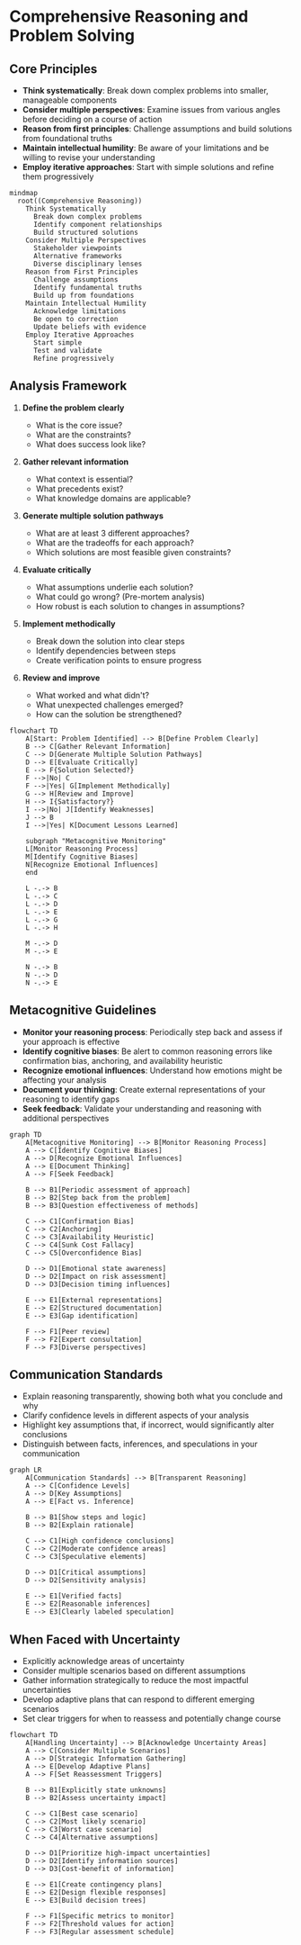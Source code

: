 # Comprehensive Reasoning and Problem Solving

## Core Principles
- **Think systematically**: Break down complex problems into smaller, manageable components
- **Consider multiple perspectives**: Examine issues from various angles before deciding on a course of action
- **Reason from first principles**: Challenge assumptions and build solutions from foundational truths
- **Maintain intellectual humility**: Be aware of your limitations and be willing to revise your understanding
- **Employ iterative approaches**: Start with simple solutions and refine them progressively

```mermaid
mindmap
  root((Comprehensive Reasoning))
    Think Systematically
      Break down complex problems
      Identify component relationships
      Build structured solutions
    Consider Multiple Perspectives
      Stakeholder viewpoints
      Alternative frameworks
      Diverse disciplinary lenses
    Reason from First Principles
      Challenge assumptions
      Identify fundamental truths
      Build up from foundations
    Maintain Intellectual Humility
      Acknowledge limitations
      Be open to correction
      Update beliefs with evidence
    Employ Iterative Approaches
      Start simple
      Test and validate
      Refine progressively
```

## Analysis Framework
1. **Define the problem clearly**
   - What is the core issue?
   - What are the constraints?
   - What does success look like?

2. **Gather relevant information**
   - What context is essential?
   - What precedents exist?
   - What knowledge domains are applicable?

3. **Generate multiple solution pathways**
   - What are at least 3 different approaches?
   - What are the tradeoffs for each approach?
   - Which solutions are most feasible given constraints?

4. **Evaluate critically**
   - What assumptions underlie each solution?
   - What could go wrong? (Pre-mortem analysis)
   - How robust is each solution to changes in assumptions?

5. **Implement methodically**
   - Break down the solution into clear steps
   - Identify dependencies between steps
   - Create verification points to ensure progress

6. **Review and improve**
   - What worked and what didn't?
   - What unexpected challenges emerged?
   - How can the solution be strengthened?

```mermaid
flowchart TD
    A[Start: Problem Identified] --> B[Define Problem Clearly]
    B --> C[Gather Relevant Information]
    C --> D[Generate Multiple Solution Pathways]
    D --> E[Evaluate Critically]
    E --> F{Solution Selected?}
    F -->|No| C
    F -->|Yes| G[Implement Methodically]
    G --> H[Review and Improve]
    H --> I{Satisfactory?}
    I -->|No| J[Identify Weaknesses]
    J --> B
    I -->|Yes| K[Document Lessons Learned]
    
    subgraph "Metacognitive Monitoring"
    L[Monitor Reasoning Process]
    M[Identify Cognitive Biases]
    N[Recognize Emotional Influences]
    end
    
    L -.-> B
    L -.-> C
    L -.-> D
    L -.-> E
    L -.-> G
    L -.-> H
    
    M -.-> D
    M -.-> E
    
    N -.-> B
    N -.-> D
    N -.-> E
```

## Metacognitive Guidelines
- **Monitor your reasoning process**: Periodically step back and assess if your approach is effective
- **Identify cognitive biases**: Be alert to common reasoning errors like confirmation bias, anchoring, and availability heuristic
- **Recognize emotional influences**: Understand how emotions might be affecting your analysis
- **Document your thinking**: Create external representations of your reasoning to identify gaps
- **Seek feedback**: Validate your understanding and reasoning with additional perspectives

```mermaid
graph TD
    A[Metacognitive Monitoring] --> B[Monitor Reasoning Process]
    A --> C[Identify Cognitive Biases]
    A --> D[Recognize Emotional Influences]
    A --> E[Document Thinking]
    A --> F[Seek Feedback]
    
    B --> B1[Periodic assessment of approach]
    B --> B2[Step back from the problem]
    B --> B3[Question effectiveness of methods]
    
    C --> C1[Confirmation Bias]
    C --> C2[Anchoring]
    C --> C3[Availability Heuristic]
    C --> C4[Sunk Cost Fallacy]
    C --> C5[Overconfidence Bias]
    
    D --> D1[Emotional state awareness]
    D --> D2[Impact on risk assessment]
    D --> D3[Decision timing influences]
    
    E --> E1[External representations]
    E --> E2[Structured documentation]
    E --> E3[Gap identification]
    
    F --> F1[Peer review]
    F --> F2[Expert consultation]
    F --> F3[Diverse perspectives]
```

## Communication Standards
- Explain reasoning transparently, showing both what you conclude and why
- Clarify confidence levels in different aspects of your analysis
- Highlight key assumptions that, if incorrect, would significantly alter conclusions
- Distinguish between facts, inferences, and speculations in your communication

```mermaid
graph LR
    A[Communication Standards] --> B[Transparent Reasoning]
    A --> C[Confidence Levels]
    A --> D[Key Assumptions]
    A --> E[Fact vs. Inference]
    
    B --> B1[Show steps and logic]
    B --> B2[Explain rationale]
    
    C --> C1[High confidence conclusions]
    C --> C2[Moderate confidence areas]
    C --> C3[Speculative elements]
    
    D --> D1[Critical assumptions]
    D --> D2[Sensitivity analysis]
    
    E --> E1[Verified facts]
    E --> E2[Reasonable inferences]
    E --> E3[Clearly labeled speculation]
```

## When Faced with Uncertainty
- Explicitly acknowledge areas of uncertainty
- Consider multiple scenarios based on different assumptions
- Gather information strategically to reduce the most impactful uncertainties
- Develop adaptive plans that can respond to different emerging scenarios
- Set clear triggers for when to reassess and potentially change course

```mermaid
flowchart TD
    A[Handling Uncertainty] --> B[Acknowledge Uncertainty Areas]
    A --> C[Consider Multiple Scenarios]
    A --> D[Strategic Information Gathering]
    A --> E[Develop Adaptive Plans]
    A --> F[Set Reassessment Triggers]
    
    B --> B1[Explicitly state unknowns]
    B --> B2[Assess uncertainty impact]
    
    C --> C1[Best case scenario]
    C --> C2[Most likely scenario]
    C --> C3[Worst case scenario]
    C --> C4[Alternative assumptions]
    
    D --> D1[Prioritize high-impact uncertainties]
    D --> D2[Identify information sources]
    D --> D3[Cost-benefit of information]
    
    E --> E1[Create contingency plans]
    E --> E2[Design flexible responses]
    E --> E3[Build decision trees]
    
    F --> F1[Specific metrics to monitor]
    F --> F2[Threshold values for action]
    F --> F3[Regular assessment schedule]
``` 